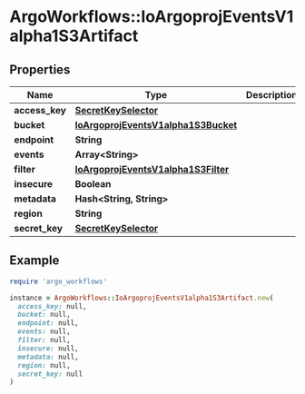 # ArgoWorkflows::IoArgoprojEventsV1alpha1S3Artifact

## Properties

| Name | Type | Description | Notes |
| ---- | ---- | ----------- | ----- |
| **access_key** | [**SecretKeySelector**](SecretKeySelector.md) |  | [optional] |
| **bucket** | [**IoArgoprojEventsV1alpha1S3Bucket**](IoArgoprojEventsV1alpha1S3Bucket.md) |  | [optional] |
| **endpoint** | **String** |  | [optional] |
| **events** | **Array&lt;String&gt;** |  | [optional] |
| **filter** | [**IoArgoprojEventsV1alpha1S3Filter**](IoArgoprojEventsV1alpha1S3Filter.md) |  | [optional] |
| **insecure** | **Boolean** |  | [optional] |
| **metadata** | **Hash&lt;String, String&gt;** |  | [optional] |
| **region** | **String** |  | [optional] |
| **secret_key** | [**SecretKeySelector**](SecretKeySelector.md) |  | [optional] |

## Example

```ruby
require 'argo_workflows'

instance = ArgoWorkflows::IoArgoprojEventsV1alpha1S3Artifact.new(
  access_key: null,
  bucket: null,
  endpoint: null,
  events: null,
  filter: null,
  insecure: null,
  metadata: null,
  region: null,
  secret_key: null
)
```

